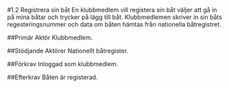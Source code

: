 #1.2 Registrera sin båt
En klubbmedlem vill registera sin båt väljer att gå in på mina båtar och trycker på lägg till båt. Klubbmedlemen skriver in sin båts regesteringsnummer och data om båten hämtas från nationella båtregistret.

##Primär Aktör
Klubbmedlem.

##Stödjande Aktörer
Nationellt båtregister.

##Förkrav
Inloggad som klubbmedlem.

##Efterkrav
Båten är registerad.
